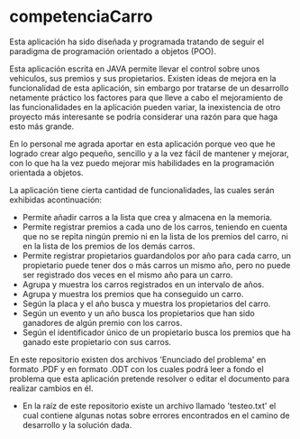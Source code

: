 # competenciaCarro

Esta aplicación ha sido diseñada y programada tratando de seguir el paradigma de programación orientado a objetos (POO).

Esta aplicación escrita en JAVA permite llevar el control sobre unos vehiculos, sus premios y sus propietarios.
Existen ideas de mejora en la funcionalidad de esta aplicación, sin embargo por tratarse de un desarrollo netamente
práctico los factores para que lleve a cabo el mejoramiento de las funcionalidades en la aplicación pueden variar,
la inexistencia de otro proyecto más interesante se podría considerar una razón para que haga esto más grande.

En lo personal me agrada aportar en esta aplicación porque veo que he logrado crear algo pequeño, sencillo y a la vez
fácil de mantener y mejorar, con lo que ha la vez puedo mejorar mis habilidades en la programación orientada a objetos.

La aplicación tiene cierta cantidad de funcionalidades, las cuales serán exhibidas acontinuación:

* Permite añadir carros a la lista que crea y almacena en la memoria.
* Permite registrar premios a cada uno de los carros, teniendo en cuenta que no se repita ningún premio
ni en la lista de los premios del carro, ni en la lista de los premios de los demás carros.
* Permite registrar propietarios guardandolos por año para cada carro, un propietario puede tener dos o más carros un 
mismo año, pero no puede ser registrado dos veces en el mismo año para un carro.
* Agrupa y muestra los carros registrados en un intervalo de años.
* Agrupa y muestra los premios que ha conseguido un carro.
* Según la placa y el año busca y muestra los propietarios del carro.
* Según un evento y un año busca los propietarios que han sido ganadores de algún premio con los carros.
* Según el identificador único de un propietario busca los premios que ha ganado este propietario con sus carros.

En este repositorio existen dos archivos 'Enunciado del problema' en formato .PDF y en formato .ODT con los cuales podrá
leer a fondo el problema que esta aplicación pretende resolver o editar el documento para realizar cambios en él.

* En la raíz de este repositorio existe un archivo llamado 'testeo.txt' el cual contiene algunas notas sobre errores encontrados en el camino de desarrollo y la solución dada.
